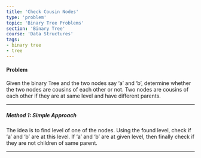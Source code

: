 ```yaml
---
title: 'Check Cousin Nodes'
type: 'problem'
topic: 'Binary Tree Problems'
section: 'Binary Tree'
course: 'Data Structures'
tags:
- binary tree
- tree
---
```

#### Problem
Given the binary Tree and the two nodes say ‘a’ and ‘b’, determine whether the two nodes are cousins of each other or not.
Two nodes are cousins of each other if they are at same level and have different parents.

---
##### Method 1: Simple Approach
The idea is to find level of one of the nodes. Using the found level, check if ‘a’ and ‘b’ are at this level. If ‘a’ and ‘b’ are at given level, then finally check if they are not children of same parent.


---

